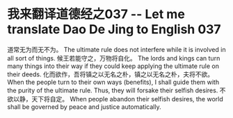 # 我来翻译道德经之037 -- Let me translate Dao De Jing to English 037

道常无为而无不为。
The ultimate rule does not interfere while it is involved in all sort of things.
候王若能守之，万物将自化。
The lords and kings can turn many things into their way if they could keep applying the ultimate rule on their deeds.
化而欲作，吾将镇之以无名之朴，镇之以无名之朴，夫将不欲。
When the people turn to their own ways (benefits), I shall guide them with the purity of the ultimate rule. Thus, they will forsake their selfish desires.
不欲以静，天下将自定。
When people abandon their selfish desires, the world shall be governed by peace and justice automatically.
